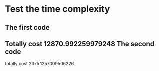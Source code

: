# Test the time complexity
The first code
----
Totally cost 12870.992259979248
The second code
----
totally cost 2375.1257009506226
